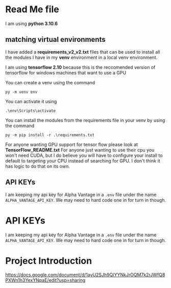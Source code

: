 
# Read Me file

I am using **python 3.10.6**

## matching virtual environments

I have added a **requirements_v2_v2.txt** files that can be used to install all the modules I have in my **venv** environment in a local venv environment.

I am using **tensorflow 2.10** because this is the reccomended version of tensorflow for windows machines that want to use a GPU

You can create a venv using the command

`py -m venv env`

You can activate it using 

`.\env\Scripts\activate`

You can install the modules from the requirements file in your venv by using the command 

`py -m pip install -r .\requirements.txt`

For anyone wanting GPU support for tensor flow please look at **TensorFlow_README.txt**
For anyone just wanting to use their cpu you won't need CUDA, but I do believe you will have to configure your install to default to targeting your CPU instead of searching for GPU. I don't think it has logic to do that on its own.

## API KEYs

I am keeping my api key for Alpha Vantage in a `.env` file under the name `ALPHA_VANTAGE_API_KEY`. We may need to hard code one in for turn in though.

# API KEYs

I am keeping my api key for Alpha Vantage in a `.env` file under the name `ALPHA_VANTAGE_API_KEY`. We may need to hard code one in for turn in though.

# Project Introduction

https://docs.google.com/document/d/1ayU2SJh9QIYYNkJrOQM7k2rJWfQ8PXWn1h3YexYNpaE/edit?usp=sharing
